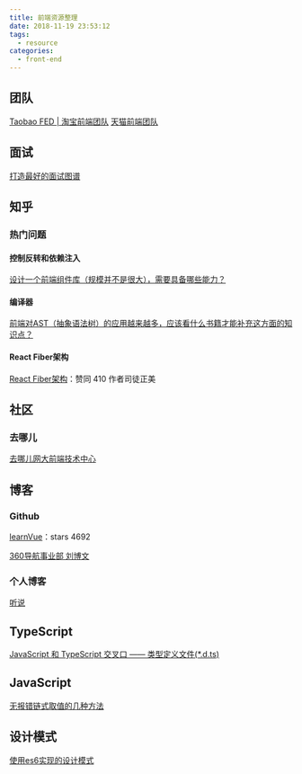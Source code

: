 ```yaml
---
title: 前端资源整理
date: 2018-11-19 23:53:12
tags:
  - resource
categories:
  - front-end
---
```

## 团队
[Taobao FED | 淘宝前端团队](http://taobaofed.org/)
[天猫前端团队](https://github.com/tmallfe/tmallfe.github.io/issues)

## 面试
[打造最好的面试图谱](https://yuchengkai.cn/docs/zh/)

## 知乎

### 热门问题

#### 控制反转和依赖注入

[设计一个前端组件库（规模并不是很大），需要具备哪些能力？](https://www.zhihu.com/question/266745124/answer/322998960)

#### 编译器

[前端对AST（抽象语法树）的应用越来越多，应该看什么书籍才能补充这方面的知识点？](https://www.zhihu.com/question/268622554/answer/384881779)



#### React Fiber架构

[React Fiber架构](https://zhuanlan.zhihu.com/p/37095662)：赞同 410 作者司徒正美



## 社区

### 去哪儿

[去哪儿网大前端技术中心 ](https://ymfe.org/)



## 博客

### Github

[learnVue](https://github.com/answershuto/learnVue)：stars 4692

[360导航事业部 刘博文](https://github.com/berwin/Blog)



### 个人博客

[听说](https://tasaid.com/)



## TypeScript

[JavaScript 和 TypeScript 交叉口 —— 类型定义文件(*.d.ts)](https://tasaid.com/blog/20171102225101.html?sgs=juejin)



## JavaScript

[无报错链式取值的几种方法](https://zhuanlan.zhihu.com/p/29296692)



## 设计模式

[使用es6实现的设计模式 ](https://github.com/ryouaki/ECMAScript2016-Design-Patterns)

